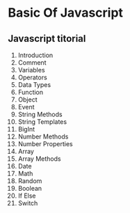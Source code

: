 # Basic Of Javascript

## Javascript titorial
1. Introduction
2. Comment
3. Variables
4. Operators
5. Data Types
6. Function
7. Object
8. Event
9. String Methods
10. String Templates
11. BigInt
12. Number Methods
13. Number Properties
14. Array
15. Array Methods
16. Date
17. Math
18. Random
19. Boolean
20. If Else
21. Switch